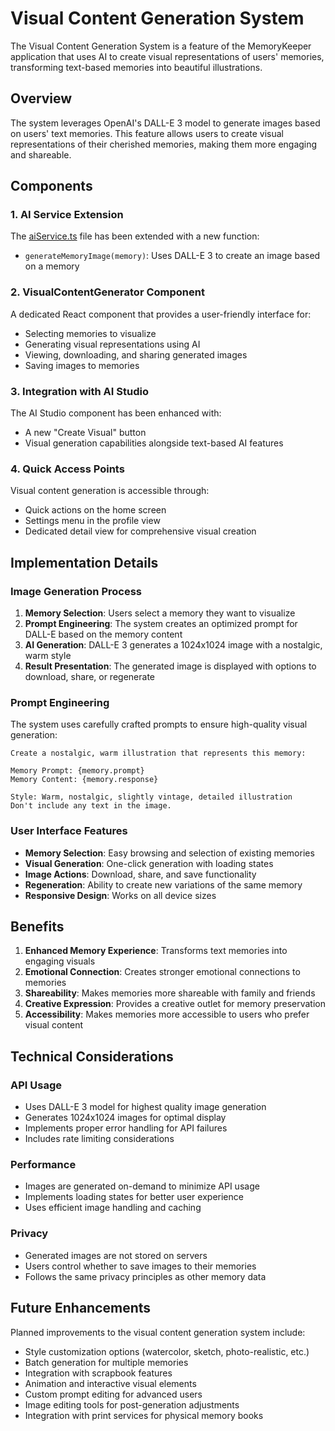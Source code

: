 # Visual Content Generation System

The Visual Content Generation System is a feature of the MemoryKeeper application that uses AI to create visual representations of users' memories, transforming text-based memories into beautiful illustrations.

## Overview

The system leverages OpenAI's DALL-E 3 model to generate images based on users' text memories. This feature allows users to create visual representations of their cherished memories, making them more engaging and shareable.

## Components

### 1. AI Service Extension

The [aiService.ts](file:///Users/siddamnandakishorebaba/Downloads/stitch_memorykeeper_splash/memorykeeper-app/src/lib/aiService.ts) file has been extended with a new function:

- `generateMemoryImage(memory)`: Uses DALL-E 3 to create an image based on a memory

### 2. VisualContentGenerator Component

A dedicated React component that provides a user-friendly interface for:
- Selecting memories to visualize
- Generating visual representations using AI
- Viewing, downloading, and sharing generated images
- Saving images to memories

### 3. Integration with AI Studio

The AI Studio component has been enhanced with:
- A new "Create Visual" button
- Visual generation capabilities alongside text-based AI features

### 4. Quick Access Points

Visual content generation is accessible through:
- Quick actions on the home screen
- Settings menu in the profile view
- Dedicated detail view for comprehensive visual creation

## Implementation Details

### Image Generation Process

1. **Memory Selection**: Users select a memory they want to visualize
2. **Prompt Engineering**: The system creates an optimized prompt for DALL-E based on the memory content
3. **AI Generation**: DALL-E 3 generates a 1024x1024 image with a nostalgic, warm style
4. **Result Presentation**: The generated image is displayed with options to download, share, or regenerate

### Prompt Engineering

The system uses carefully crafted prompts to ensure high-quality visual generation:
```
Create a nostalgic, warm illustration that represents this memory: 

Memory Prompt: {memory.prompt}
Memory Content: {memory.response}

Style: Warm, nostalgic, slightly vintage, detailed illustration
Don't include any text in the image.
```

### User Interface Features

- **Memory Selection**: Easy browsing and selection of existing memories
- **Visual Generation**: One-click generation with loading states
- **Image Actions**: Download, share, and save functionality
- **Regeneration**: Ability to create new variations of the same memory
- **Responsive Design**: Works on all device sizes

## Benefits

1. **Enhanced Memory Experience**: Transforms text memories into engaging visuals
2. **Emotional Connection**: Creates stronger emotional connections to memories
3. **Shareability**: Makes memories more shareable with family and friends
4. **Creative Expression**: Provides a creative outlet for memory preservation
5. **Accessibility**: Makes memories more accessible to users who prefer visual content

## Technical Considerations

### API Usage

- Uses DALL-E 3 model for highest quality image generation
- Generates 1024x1024 images for optimal display
- Implements proper error handling for API failures
- Includes rate limiting considerations

### Performance

- Images are generated on-demand to minimize API usage
- Implements loading states for better user experience
- Uses efficient image handling and caching

### Privacy

- Generated images are not stored on servers
- Users control whether to save images to their memories
- Follows the same privacy principles as other memory data

## Future Enhancements

Planned improvements to the visual content generation system include:
- Style customization options (watercolor, sketch, photo-realistic, etc.)
- Batch generation for multiple memories
- Integration with scrapbook features
- Animation and interactive visual elements
- Custom prompt editing for advanced users
- Image editing tools for post-generation adjustments
- Integration with print services for physical memory books